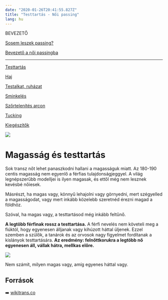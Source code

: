 ```yaml
---
date: "2020-01-26T20:41:55.827Z"
title: "Testtartás - Női passing"
lang: hu
---
```


<div class="floating-columns">

<div class="floating-bar">

BEVEZETŐ

[Sosem leszek passing?](/#/entry?id=sosem-leszek-passing)

[Bevezető a női passingba](/#/entry?id=feminizalas-passing)

<hr />

[Testtartás](/#/entry?id=feminizalas-testtartas)

[Haj](/#/entry?id=feminizalas-haj)

[Testalkat, ruházat](/#/entry?id=feminizalas-testalkat)

[Sminkelés](/#/entry?id=feminizalas-sminkeles)

[Szőrtelenítés arcon](/#/entry?id=feminizalas-arc-szortelenites)

[Tucking](/#/entry?id=feminizalas-tucking)

[Kiegészítők](/#/entry?id=feminizalas-kiegeszitok)

</div>

<div class="wiki-content">

<div class="header-image"><img src="assets/images/undraw_medical_care.svg" /></div>

# Magasság és testtartás

Sok transz nőt lehet panaszkodni hallani a magasságuk miatt. Az 180-190 centis magasság nem egyenlő a férfias tulajdonságjeggyel. A világ legnépszerűbb modelljei is ilyen magasak, és ettől még nem lesznek kevésbé nőiesek.

Másrészt, ha magas vagy, könnyű lehajolni vagy görnyedni, mert szégyelled a magasságodat, vagy mert inkább közelebb szeretnéd érezni magad a földhöz.

Szóval, ha magas vagy, a testtartásod még inkább feltűnő.

**A legtöbb férfinak rossz a testtartása.** A férfi nevelés nem követeli meg a fiúktól, hogy egyenesen álljanak vagy kihúzott háttal üljenek. Ezzel szemben a szülők, a tanárok és az orvosok nagy figyelmet fordítanak a kislányok testtartására. **Az eredmény: felnőttkorukra a legtöbb nő egyenesen áll, vállak hátra, mellkas előre.**

<div class="content-image"><img src="assets/images/good-bad-posture.png" /></div>

Nem számít, milyen magas vagy, amíg egyenes háttal vagy.

## Források

➡️ [wikitrans.co](https://wikitrans.co)

</div>